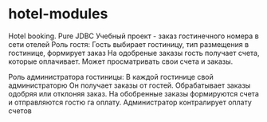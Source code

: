 # hotel-modules
Hotel booking. Pure JDBC
Учебный проект - заказ гостинечного номера в сети отелей
Роль гостя:
Гость выбирает гостиницу, тип размещения в гостинице, формирует заказ
На одобреные заказы гость получает счета, которые оплачивает.
Может просматривать свои счета и заказы.

Роль администратора гостиницы:
В каждой гостинице свой администраторю
Он получает заказы от гостей.
Обрабатывает заказы одобряя или отклоняя заказ.
На обобренные заказы формируются счета и отправляются гостю га оплату.
Администратор контралирует оплату счетов
